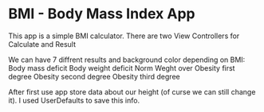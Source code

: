 # BMI - Body Mass Index App

This app is a simple BMI calculator.
There are two View Controllers for Calculate and Result

We can have 7 diffrent results and background color depending on BMI:
Body mass deficit
Body weight deficit
Norm
Weght over
Obesity first degree
Obesity second degree
Obesity third degree

After first use app store data about our height (of curse we can still change it). 
I used UserDefaults to save this info.

